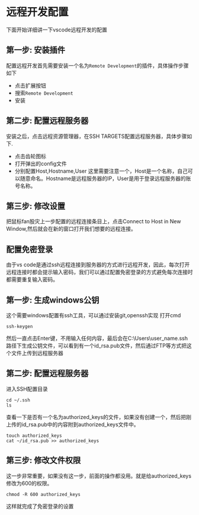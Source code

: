 # 远程开发配置
下面开始详细讲一下vscode远程开发的配置

## 第一步: 安装插件
配置远程开发首先需要安装一个名为`Remote Development`的插件，具体操作步骤如下
* 点击扩展按钮
* 搜索`Remote Development`
* 安装

## 第二步: 配置远程服务器
安装之后，点击远程资源管理器，在SSH TARGETS配置远程服务器，具体步骤如下.
* 点击齿轮图标
* 打开弹出的config文件
* 分别配置Host,Hostname,User
这里需要注意一个，Host是一个名称，自己可以随意命名。Hostname是远程服务器的IP，User是用于登录远程服务器的账号名称。

## 第三步: 修改设置
把鼠标fan股灾上一步配置的远程连接条目上，点击Connect to Host in New Window,然后就会在新的窗口打开我们想要的远程连接。

## 配置免密登录
由于vs code是通过ssh远程连接到服务器的方式进行远程开发，因此，每次打开远程连接时都会提示输入密码，我们可以通过配置免密登录的方式避免每次连接时都需要重复输入密码。

## 第一步: 生成windows公钥
这个需要windows配置有ssh工具，可以通过安装git,openssh实现
打开cmd
```
ssh-keygen
```
然后一直点击Enter键，不用输入任何内容，最后会在C:\Users\user_name\.ssh路径下生成公钥文件，可以看到有一个id_rsa.pub文件，然后通过FTP等方式把这个文件上传到远程服务器

## 第二步: 配置远程服务器
进入SSH配置目录
```
cd ~/.ssh
ls
```
查看一下是否有一个名为authorized_keys的文件，如果没有创建一个，然后把刚上传的id_rsa.pub中的内容附到authorized_keys文件中。
```
touch authorized_keys
cat ~/id_rsa.pub >> authorized_keys
```

## 第三步: 修改文件权限
这一步非常重要，如果没有这一步，前面的操作都没用。就是给authorized_keys修改为600的权限。
```
chmod -R 600 authorized_keys
```
这样就完成了免密登录的设置
